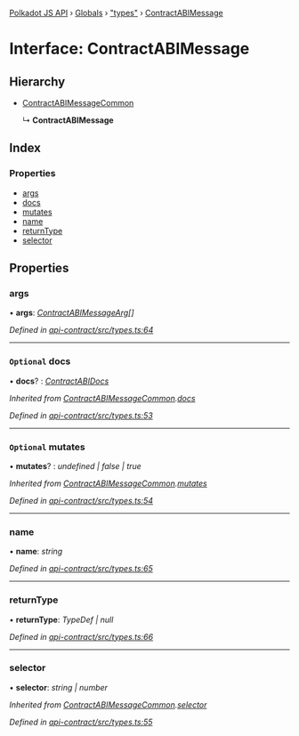 [Polkadot JS API](../README.md) › [Globals](../globals.md) › ["types"](../modules/_types_.md) › [ContractABIMessage](_types_.contractabimessage.md)

# Interface: ContractABIMessage

## Hierarchy

* [ContractABIMessageCommon](_types_.contractabimessagecommon.md)

  ↳ **ContractABIMessage**

## Index

### Properties

* [args](_types_.contractabimessage.md#args)
* [docs](_types_.contractabimessage.md#optional-docs)
* [mutates](_types_.contractabimessage.md#optional-mutates)
* [name](_types_.contractabimessage.md#name)
* [returnType](_types_.contractabimessage.md#returntype)
* [selector](_types_.contractabimessage.md#selector)

## Properties

###  args

• **args**: *[ContractABIMessageArg](../modules/_types_.md#contractabimessagearg)[]*

*Defined in [api-contract/src/types.ts:64](https://github.com/polkadot-js/api/blob/77bf33b4e/packages/api-contract/src/types.ts#L64)*

___

### `Optional` docs

• **docs**? : *[ContractABIDocs](../modules/_types_.md#contractabidocs)*

*Inherited from [ContractABIMessageCommon](_types_.contractabimessagecommon.md).[docs](_types_.contractabimessagecommon.md#optional-docs)*

*Defined in [api-contract/src/types.ts:53](https://github.com/polkadot-js/api/blob/77bf33b4e/packages/api-contract/src/types.ts#L53)*

___

### `Optional` mutates

• **mutates**? : *undefined | false | true*

*Inherited from [ContractABIMessageCommon](_types_.contractabimessagecommon.md).[mutates](_types_.contractabimessagecommon.md#optional-mutates)*

*Defined in [api-contract/src/types.ts:54](https://github.com/polkadot-js/api/blob/77bf33b4e/packages/api-contract/src/types.ts#L54)*

___

###  name

• **name**: *string*

*Defined in [api-contract/src/types.ts:65](https://github.com/polkadot-js/api/blob/77bf33b4e/packages/api-contract/src/types.ts#L65)*

___

###  returnType

• **returnType**: *TypeDef | null*

*Defined in [api-contract/src/types.ts:66](https://github.com/polkadot-js/api/blob/77bf33b4e/packages/api-contract/src/types.ts#L66)*

___

###  selector

• **selector**: *string | number*

*Inherited from [ContractABIMessageCommon](_types_.contractabimessagecommon.md).[selector](_types_.contractabimessagecommon.md#selector)*

*Defined in [api-contract/src/types.ts:55](https://github.com/polkadot-js/api/blob/77bf33b4e/packages/api-contract/src/types.ts#L55)*
